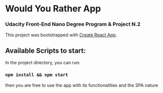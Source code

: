 # Would You Rather App

### Udacity Front-End Nano Degree Program & Project N.2

This project was bootstrapped with [Create React App](https://github.com/facebook/create-react-app).
## Available Scripts to start:

In the project directory, you can run:
### `npm install && npm start` 
then you are free to use the app with its functionalities and the SPA nature
